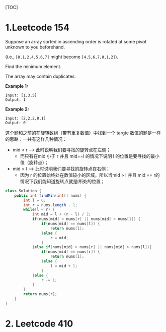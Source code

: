 [TOC]

# 1.Leetcode 154

Suppose an array sorted in ascending order is rotated at some pivot unknown to you beforehand.

(i.e.,  `[0,1,2,4,5,6,7]` might become  `[4,5,6,7,0,1,2]`).

Find the minimum element.

The array may contain duplicates.

**Example 1:**

```
Input: [1,3,5]
Output: 1
```

**Example 2:**

```
Input: [2,2,2,0,1]
Output: 0
```

这个题和之前的在旋转数组（带有重复数值）中找到一个 targte 数值的题是一样的思路：一共有这样几种情况：

- mid < r  —> 此时说明我们要寻找的旋转点在左侧；
  - 而只有在mid 小于 r 并且 mid==l 的情况下说明 l 的位置是要寻找的最小值（旋转点）；
- mid > l —> 此时说明我们要寻找的旋转点在右侧；
  - 因为 r 的位置始终处在数值较小的区域，所以当mid > l 并且 mid == r的情况下我们能知道旋转点就是l所处的位置；

```java
class Solution {
    public int findMin(int[] nums) {
        int l = 0;
        int r = nums.length - 1;
        while(l < r) {
            int mid = l + (r - l) / 2;
            if(nums[mid] < nums[r] || nums[mid] < nums[l]) {
                if(nums[mid] == nums[l]) {
                    return nums[l];
                }else {
                    r = mid;
                }
            }else if(nums[mid] > nums[r] || nums[mid] > nums[l]){
                if(nums[mid] == nums[r]) {
                    return nums[l];
                }else {
                    l = mid + 1;
                }
            }else {
                r -= 1;
            }
        }
        return nums[r];
    }
}
```



# 2. Leetcode 410

